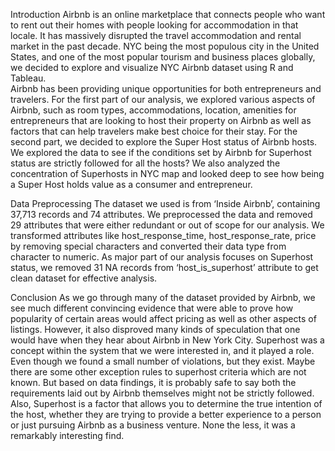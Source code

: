 Introduction 
Airbnb is an online marketplace that connects people who want to rent out their homes with people looking for accommodation in that locale. It has massively disrupted the travel accommodation and rental market in the past decade. NYC being the most populous city in the United States, and one of the most popular tourism and business places globally, we decided to explore and visualize NYC Airbnb dataset using R and Tableau.    
Airbnb has been providing unique opportunities for both entrepreneurs and travelers. For the first part of our analysis, we explored various aspects of Airbnb, such as room types, accommodations, location, amenities for entrepreneurs that are looking to host their property on Airbnb as well as factors that can help travelers make best choice for their stay. 
For the second part, we decided to explore the Super Host status of Airbnb hosts. We explored the data to see if the conditions set by Airbnb for Superhost status are strictly followed for all the hosts? We also analyzed the concentration of Superhosts in NYC map and looked deep to see how being a Super Host holds value as a consumer and entrepreneur. 

Data Preprocessing 
The dataset we used is from ‘Inside Airbnb’, containing 37,713 records and 74 attributes. We preprocessed the data and removed 29 attributes that were either redundant or out of scope for our analysis. We transformed attributes like host_response_time, host_response_rate, price by removing special characters and converted their data type from character to numeric. As major part of our analysis focuses on Superhost status, we removed 31 NA records from ‘host_is_superhost’ attribute to get clean dataset for effective analysis. 

Conclusion 
As we go through many of the dataset provided by Airbnb, we see much different convincing evidence that were able to prove how popularity of certain areas would affect pricing as well as other aspects of listings. However, it also disproved many kinds of speculation that one would have when they hear about Airbnb in New York City. Superhost was a concept within the system that we were interested in, and it played a role. Even though we found a small number of violations, but they exist. Maybe there are some other exception rules to superhost criteria which are not known. But based on data findings, it is probably safe to say both the requirements laid out by Airbnb themselves might not be strictly followed. Also, Superhost is a factor that allows you to determine the true intention of the host, whether they are trying to provide a better experience to a person or just pursuing Airbnb as a business venture. None the less, it was a remarkably interesting find.  
